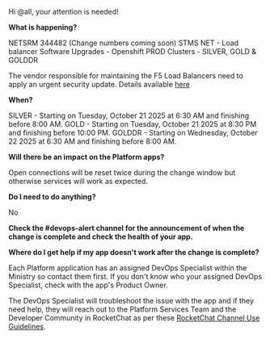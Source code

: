 Hi @all, your attention is needed! 

**What is happening?**

NETSRM 344482 (Change numbers coming soon) STMS NET - Load balancer Software Upgrades - Openshift PROD Clusters - SILVER, GOLD & GOLDDR

The vendor responsible for maintaining the F5 Load Balancers need to apply an urgent security update. Details available [here](https://my.f5.com/manage/s/article/K000154696)

**When?**

SILVER - Starting on Tuesday, October 21 2025 at 6:30 AM and finishing before 8:00 AM.
GOLD - Starting on Tuesday, October 21 2025 at 8:30 PM and finishing before 10:00 PM.
GOLDDR - Starting on Wednesday, October 22 2025 at 6:30 AM and finishing before 8:00 AM.

**Will there be an impact on the Platform apps?**

Open connections will be reset twice during the change window but otherwise services will work as expected.

**Do I need to do anything?**

No

**Check the #devops-alert channel for the announcement of when the change is complete and check the health of your app.**

**Where do I get help if my app doesn't work after the change is complete?**

Each Platform application has an assigned DevOps Specialist within the Ministry so contact them first. If you don't know who your assigned DevOps Specialist, check with the app's Product Owner.

The DevOps Specialist will troubleshoot the issue with the app and if they need help, they will reach out to the Platform Services Team and the Developer Community in RocketChat as per these [RocketChat Channel Use Guidelines](https://developer.gov.bc.ca/docs/default/component/bc-developer-guide/rocketchat/rocketchat-channel-descriptions/).
